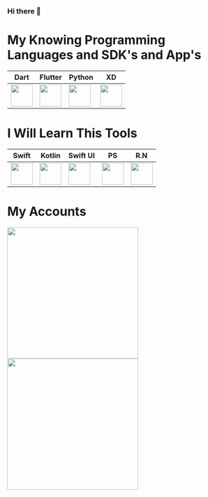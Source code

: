 ### Hi there 👋

# My Knowing Programming Languages and SDK's and App's

| Dart | Flutter | Python | XD |
| ------------- | ------------- | ------------- | ------------- |
| <img src="https://img.icons8.com/color/480/dart.png" width=50>  | <img src="https://cdn.icon-icons.com/icons2/2107/PNG/512/file_type_flutter_icon_130599.png" width=50> |  <img src="https://cdn3.iconfinder.com/data/icons/logos-and-brands-adobe/512/267_Python-512.png" width=50> | <img src="https://cdn6.aptoide.com/imgs/a/0/8/a0899133b64247a024570b6207322413_icon.png" width=50> | 

# I Will Learn This Tools

| Swift | Kotlin | Swift UI | PS | R.N |
| ------------- | ------------- | ------------- | ------------- | ------------- |
| <img src="https://image.flaticon.com/icons/png/512/732/732250.png" width=50>  | <img src="https://upload.wikimedia.org/wikipedia/commons/thumb/7/74/Kotlin_Icon.png/1200px-Kotlin_Icon.png" width=50>  |  <img src="https://styles.redditmedia.com/t5_12hozx/styles/communityIcon_d78li1zfyun41.png" width=50>  |<img src="https://upload.wikimedia.org/wikipedia/commons/thumb/a/af/Adobe_Photoshop_CC_icon.svg/1051px-Adobe_Photoshop_CC_icon.svg.png" width=50> | <img src="https://img.icons8.com/nolan/452/react-native.png" width=50> |
# My Accounts

<a href="https://www.linkedin.com/in/devmehmetates/">
                  <img src="https://res.cloudinary.com/dte7upwcr/image/upload/f_auto,w_1500/blog/blog2/how-linkedin-content-diffusion/how-linkedin-content-diffusion-img_header.jpg" width=300> 
               </a> 
<a href="https://twitter.com/devmehmetates">
                  <img src="https://capslocknext.com/wp-content/uploads/2020/06/twitter.jpg" width=300> 
               </a> 

<!--
**Mehmetates07/Mehmetates07** is a ✨ _special_ ✨ repository because its `README.md` (this file) appears on your GitHub profile.

Here are some ideas to get you started:

# My Currently Work
<img src="https://www.coucle.com/uploads/educations/1594641849.png">

# My Top Programming Languages
[![Top Langs](https://github-readme-stats.vercel.app/api/top-langs/?username=devmehmetates&hide=css,jupyter%20notebook&card_width=1000)](https://github.com/anuraghazra/github-readme-stats)

# My Github Stats
[![Mehmet's GitHub stats](https://github-readme-stats.vercel.app/api?username=Mehmetates07&count_private=true&custom_title=Mehmet%20Ateş&show_icons=true&line_height=50)](https://github.com/anuraghazra/github-readme-stats)

- 👯 I’m looking to collaborate on ...
- 🤔 I’m looking for help with ...
- 💬 Ask me about ...
- 📫 How to reach me: ...
- 😄 Pronouns: ...
- ⚡ Fun fact: ...
-->
